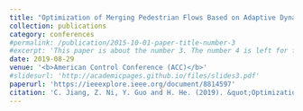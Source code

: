 ```yaml
---
title: "Optimization of Merging Pedestrian Flows Based on Adaptive Dynamic Programming"
collection: publications
category: conferences
#permalink: /publication/2015-10-01-paper-title-number-3
#excerpt: 'This paper is about the number 3. The number 4 is left for future work.'
date: 2019-08-29
venue: '<b>American Control Conference (ACC)</b>'
#slidesurl: 'http://academicpages.github.io/files/slides3.pdf'
paperurl: 'https://ieeexplore.ieee.org/document/8814597'
citation: 'C. Jiang, Z. Ni, Y. Guo and H. He. (2019). &quot;Optimization of Merging Pedestrian Flows Based on Adaptive Dynamic Programming.&quot; <i>American Control Conference (ACC)</i>. pp 2626-2632.'
---
```

